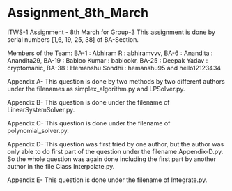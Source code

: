 # Assignment_8th_March
ITWS-1 Assignment - 8th March for Group-3
This assignment is done by serial numbers [1,6, 19, 25, 38] of BA-Section.

Members of the Team:
BA-1  : Abhiram R         : abhiramvvv,
BA-6  : Anandita          : Anandita29, 
BA-19 : Babloo Kumar      : bablookr,
BA-25 : Deepak Yadav      : cryptomanic,
BA-38 : Hemanshu Sondhi   : hemanshu95 and hello12123434

Appendix A- This question is done by two methods by two different authors under the filenames as simplex_algorithm.py and LPSolver.py.

Appendix B- This question is done under the filename of LinearSystemSolver.py.

Appendix C- This question is done under the filename of polynomial_solver.py.

Appendix D- This question was first tried by one author, but the author was only able to do first part of the question under the filename Appendix-D.py. So the whole question was again done including the first part by another author in the file Class Interpolate.py.

Appendix E- This question is done under the filename of Integrate.py.


